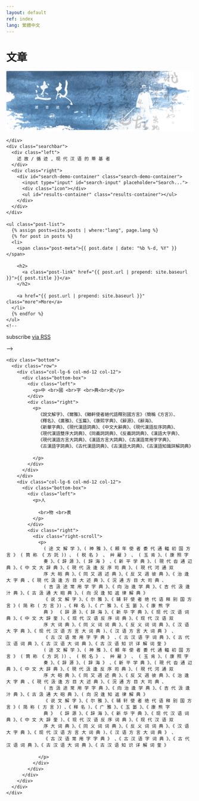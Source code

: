 ```yaml
---
layout: default
ref: index
lang: 繁體中文
---
```


<div class="home-page">

  <div class="container">
    <h1 class="page-heading">文章</h1>
    <div class="home-banner">
      <img alt="" src="/assets/images/banner.png">

    </div>
    <div class="searchbar">
      <div class="left">
        述 故 / 循 迹 , 现 代 汉 语 的 蒂 基 者
      </div>
      <div class="right">
        <div id="search-demo-container" class="search-demo-container">
          <input type="input" id="search-input" placeholder="Search...">
          <div class="icon"></div>
          <ul id="results-container" class="results-container"></ul>
        </div>
      </div>
    </div>

    <ul class="post-list">
      {% assign posts=site.posts | where:"lang", page.lang %}
      {% for post in posts %}
      <li>
        <span class="post-meta">{{ post.date | date: "%b %-d, %Y" }}</span>

        <h2>
          <a class="post-link" href="{{ post.url | prepend: site.baseurl }}">{{ post.title }}</a>
        </h2>

        <a href="{{ post.url | prepend: site.baseurl }}" class="more">More</a>
      </li>
      {% endfor %}
    </ul>
    <!--
  <p class="rss-subscribe">subscribe <a href="{{ "/feed.xml" | prepend: site.baseurl }}">via RSS</a></p> -->


    <div class="bottom">
      <div class="row">
        <div class="col-lg-6 col-md-12 col-12">
          <div class="bottom-box">
            <div class="left">
              <p>中 <br>國 <br>字 <br>典<br>史</p>
            </div>
            <div class="right">
              <p>
                《說文解字》、《爾雅》、《輏軒使者絕代語釋別國方言》（簡稱《方言》）、
                《釋名》、《廣雅》、《玉篇》、《康熙字典》、《辭源》、《辭海》、
                《新華字典》、《現代漢語詞典》、《中文大辭典》、《現代漢語反序詞典》、
                《現代漢語雙序大詞典》、《同義詞詞典》、《反義詞詞典》、《漢語大字典》、
                《現代漢語方言大詞典》、《漢語方言大詞典》、《古漢語常用字字典》、
                《古漢語字詞典》、《古代漢語詞典》、《古漢語大詞典》、《古漢語知識詳解詞典》

              </p>
            </div>
          </div>
        </div>
        <div class="col-lg-6 col-md-12 col-12">
          <div class="bottom-box">
            <div class="left">
              <p>人

                <br>物 <br>表
              </p>
            </div>
            <div class="right">
              <div class="right-scroll">
                <p>
                  ( 途 文 解 学 》、( 神 雅 》、《 頼 年 使 者 委 代 通 輻 初 国 方 言 》 ( 筒 称 《 方 託 )) 、 ( 税 名 》 、 艸 雇 》 、 ( 玉 肯 》、( 康 照 字
                  奏 》、《 辞 源 》、( 辞 海 》 、《 新 平 学 典 》、( 現 代 沓 通 辺 典 》、《 中 文 大 辞 典 》、《 現 代 汲 逢 反 序 司 典 》、( 現 代 河 通 双
                  序 大 砲 典 》、《 同 又 週 述 典 》、《 反 又 週 彼 典 》、《 治 逢 大 字 典 、《 現 代 汲 逢 方 目 大 述 典 》、《 況 通 方 目 大 司 典 、
                  ( 吉 汲 途 常 用 学 字 典 》、《 向 治 逢 学 典 》、《 吉 代 汲 逢 汁 典 》、《 古 汲 通 大 砲 典 》、( 向 況 逢 知 返 律 解 典 》
                  《 说 文 解 字 》、《 尔 雅 》、《 辅 轩 使 者 绝 代 语 释 别 国 方 言 》( 简 称 ( 方 言 》) 、《 释 名 )、《 广 雅 》、《 玉 篓 》、《 康 熊 字
                  典 》 《 辞 源 》、《 辞 海 》、《 新 华 字 典 》、《 现 代 汉 语 词 典 》、《 中 文 大 辞 奎 )、《 现 代 汉 语 反 序 词 典 》、《 现 代 汉 语 双
                  序 大 词 典 》、《 同 义 词 词 典 》、《 反 义 词 词 典 》、《 汉 语 大 字 典 》、《 现 代 汉 语 方 言 大 词 典 )、《 汉 语 方 言 大 词 典 》 、
                  《 古 汉 语 常 用 字 字 典 》 、《 古 汉 语 字 词 典 》、《 古 代 汉 语 词 典 》、《 古 汉 语 大 词 典 》、《 古 汉 语 知 识 详 解 词 奎 》
                  ( 途 文 解 学 》、( 神 雅 》、《 頼 年 使 者 委 代 通 輻 初 国 方 言 》 ( 筒 称 《 方 託 )) 、 ( 税 名 》 、 艸 雇 》 、 ( 玉 肯 》、( 康 照 字
                  奏 》、《 辞 源 》、( 辞 海 》 、《 新 平 学 典 》、( 現 代 沓 通 辺 典 》、《 中 文 大 辞 典 》、《 現 代 汲 逢 反 序 司 典 》、( 現 代 河 通 双
                  序 大 砲 典 》、《 同 又 週 述 典 》、《 反 又 週 彼 典 》、《 治 逢 大 字 典 、《 現 代 汲 逢 方 目 大 述 典 》、《 況 通 方 目 大 司 典 、
                  ( 吉 汲 途 常 用 学 字 典 》、《 向 治 逢 学 典 》、《 吉 代 汲 逢 汁 典 》、《 古 汲 通 大 砲 典 》、( 向 況 逢 知 返 律 解 典 》
                  《 说 文 解 字 》、《 尔 雅 》、《 辅 轩 使 者 绝 代 语 释 别 国 方 言 》( 简 称 ( 方 言 》) 、《 释 名 )、《 广 雅 》、《 玉 篓 》、《 康 熊 字
                  典 》 《 辞 源 》、《 辞 海 》、《 新 华 字 典 》、《 现 代 汉 语 词 典 》、《 中 文 大 辞 奎 )、《 现 代 汉 语 反 序 词 典 》、《 现 代 汉 语 双
                  序 大 词 典 》、《 同 义 词 词 典 》、《 反 义 词 词 典 》、《 汉 语 大 字 典 》、《 现 代 汉 语 方 言 大 词 典 )、《 汉 语 方 言 大 词 典 》 、
                  《 古 汉 语 常 用 字 字 典 》 、《 古 汉 语 字 词 典 》、《 古 代 汉 语 词 典 》、《 古 汉 语 大 词 典 》、《 古 汉 语 知 识 详 解 词 奎 》

                </p>
              </div>
            </div>
          </div>
        </div>
      </div>
    </div>
  </div>
</div>

<script src="{{ site.baseurl }}/assets/js/simple-jekyll-search.js"></script>

<script>
  window.simpleJekyllSearch = new SimpleJekyllSearch({
    searchInput: document.getElementById('search-input'),
    resultsContainer: document.getElementById('results-container'),
    json: '{{ site.baseurl }}/search-tw.json',
    searchResultTemplate: '<li><a href="{url}?query={query}" title="{desc}">{title}</a></li>',
    noResultsText: '<li>No results found.</li>',
    limit: 10,
    fuzzy: false,
    exclude: ['Welcome']
  })
</script>